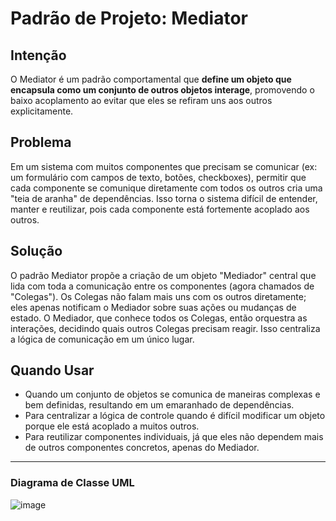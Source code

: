 # Padrão de Projeto: Mediator

## Intenção

O Mediator é um padrão comportamental que **define um objeto que encapsula como um conjunto de outros objetos interage**, promovendo o baixo acoplamento ao evitar que eles se refiram uns aos outros explicitamente.

## Problema

Em um sistema com muitos componentes que precisam se comunicar (ex: um formulário com campos de texto, botões, checkboxes), permitir que cada componente se comunique diretamente com todos os outros cria uma "teia de aranha" de dependências. Isso torna o sistema difícil de entender, manter e reutilizar, pois cada componente está fortemente acoplado aos outros.

## Solução

O padrão Mediator propõe a criação de um objeto "Mediador" central que lida com toda a comunicação entre os componentes (agora chamados de "Colegas"). Os Colegas não falam mais uns com os outros diretamente; eles apenas notificam o Mediador sobre suas ações ou mudanças de estado. O Mediador, que conhece todos os Colegas, então orquestra as interações, decidindo quais outros Colegas precisam reagir. Isso centraliza a lógica de comunicação em um único lugar.

## Quando Usar

* Quando um conjunto de objetos se comunica de maneiras complexas e bem definidas, resultando em um emaranhado de dependências.
* Para centralizar a lógica de controle quando é difícil modificar um objeto porque ele está acoplado a muitos outros.
* Para reutilizar componentes individuais, já que eles não dependem mais de outros componentes concretos, apenas do Mediador.

---
### Diagrama de Classe UML

![image](https://github.com/user-attachments/assets/f1414ce7-9b0e-44c4-94c8-9a3fa70cfc29)
